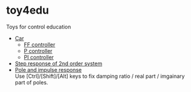 # toy4edu
Toys for control education

* [Car](https://maruta.github.io/toy4edu/car01/index.html)
  * [FF controller](https://maruta.github.io/toy4edu/car01/index.html#/hU/RCoMwDPyagu5Bgk7ERzcZjH2FaAdCaaWmTv9+qYF26MPgaK93uaQR0MxT99GJqG4CGpFDwAqi8ALx+8HaDhbUy0npjUZrlJKWnbfTPY5GE00WX0UT+MLUdz3N/4WSSKf1j6Kls+TkKwiQwbUUxf8eLkR8+LJ35RjUBCvRWR3/s4txm6eeHPI+LmzKGMZ5Ut3G5pKheYyrHJI8jUVVG0cRJ1K1KUtf)
  * [P controller](https://maruta.github.io/toy4edu/car01/index.html#/fVB/C4MgEP00Qg02XDFif/aDwdiniHIQiIadrr79zm5oFAxOPd97d8+T8XIa249KWFExXrKMh5g5yz2Aeb2jlh3F7+6AdFqB0VIKQ8zbqg4GrTBNnFehAx2Q+q4H/21IAbgbf8kb3G9U+QrAleUV+WKQWgTS151xuZ/or4kNZb77aW206W0EWKPig1cwjvtUowUa2IavoOiHaZTtQqS7gH4Ms+iTLI2ioolWmGNSNClBXw==)
  * [PI controller](https://maruta.github.io/toy4edu/car01/index.html#/fVHRCoMwDPyaggobrrLJHudEGPsK0Q4KpUptnf79UqNtURjENlzO3HkKpglNOYODZCWccBUkfQx9/ZURyW1vZ1tNMH8sNPrcjebdKL2PB6TppFadEEzh5GNko3knoY1GywIFvHRstx70w4Jlg3WvnPkrvvvuHXJZEe4QikirQ051W78bPEKJJRUfilU4wTOGJAyNFkhhCWzM/tnFpcYtXVwmmw7sWW0m+EMCJcW0UdLnsYA+zZfsjcY8jUsaq+VDL+oZh+NZdxWfWBvR2JPy0ktBD01exgj9AA==)
* [Step response of 2nd order system](https://maruta.github.io/toy4edu/stepresp2/index.html)
* [Pole and impulse response](https://maruta.github.io/toy4edu/poleresp/index.html)  
  Use [Ctrl]/[Shift]/[Alt] keys to fix damping ratio / real part / imgainary part of poles.
